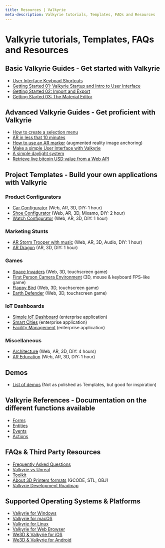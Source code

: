 ```yaml
---
title: Resources | Valkyrie
meta-description: Valkyrie tutorials, Templates, FAQs and Resources
---
```

# Valkyrie tutorials, Templates, FAQs and Resources

## Basic Valkyrie Guides - Get started with Valkyrie
- [User Interface Keyboad Shortcuts](VlkGuides/ui-keyboard-shortcuts)
- [Getting Started 01: Valkyrie Startup and Intro to User Interface](VlkGuides/getting-started-01-vlk-startup-and-ui)
- [Getting Started 02: Import and Export](VlkGuides/import_and_export)
- [Getting Started 03: The Material Editor](VlkGuides/Material-Editor)

## Advanced Valkyrie Guides - Get proficient with Valkyrie 
- [How to create a selection menu](VlkGuides/How-to-create-a-selection-menu)
- [AR in less that 10 minutes](VlkGuides/ar-in-10-mins)
- [How to use an AR marker](VlkGuides/ar-marker) (augmented reality image anchoring)
- [Make a simple User Interface with Valkyrie](VlkGuides/make-a-simple-ui)
- [A simple daylight system](VlkGuides/automatic-daylight-system)
- [Retrieve live bitcoin USD value from a Web API](VlkGuides/retrieve-btc-usd-http-web-api)

## Project Templates - Build your own applications with Valkyrie
### Product Configurators
- [Car Configurator](./VlkSamples/Car-Configurator) (Web, AR, 3D, DIY: 1 hour)
- [Shoe Configurator](./VlkSamples/shoe-configurator) (Web, AR, 3D, Mixamo, DIY: 2 hour)
- [Watch Configurator](./VlkSamples/watch-configurator) (Web, AR, 3D, DIY: 1 hour)
### Marketing Stunts
- [AR Storm Trooper with music](./VlkSamples/ar-storm-trooper) (Web, AR, 3D, Audio, DIY: 1 hour)
- [AR Dragon](./VlkSamples/ar-dragon) (AR, 3D, DIY: 1 hour)
### Games
- [Space Invaders](./VlkSamples/space-invaders) (Web, 3D, touchscreen game)
- [First Person Camera Environment](./VlkSamples/First-Person-Camera-Environment) (3D, mouse & keyboard FPS-like game)
- [Flappy Bird](./VlkSamples/flappy-bird) (Web, 3D, touchscreen game)
- [Earth Defender](./VlkSamples/earth-defender) (Web, 3D, touchscreen game)
### IoT Dashboards
- [Simple IoT Dashboard](./VlkSamples/iot_dashboard) (enterprise application)
- [Smart Cities](./VlkSamples/smart-cities) (enterprise application)
- [Facility Management](./VlkSamples/facility-management) (enterprise application)
### Miscellaneous
- [Architecture](./VlkSamples/architecture) (Web, AR, 3D, DIY: 4 hours)
- [AR Education](./VlkSamples/ar-education) (Web, AR, 3D, DIY: 1 hour)

## Demos
- [List of demos](./demos/demo-list) (Not as polished as Templates, but good for inspiration)

## Valkyrie References - Documentation on the different functions available
- [Forms](./Vlk/RefForms)
- [Entities](./Vlk/RefEntities)
- [Events](./Vlk/RefEvents)
- [Actions](./Vlk/RefActions)

## FAQs & Third Party Resources
- [Frequently Asked Questions](./resources/faq)
- [Valkyrie vs Unreal](./resources/valkyrie_vs_unreal)
- [Toolkit](./resources/tools)
- [About 3D Printers formats](./resources/3d-printers) (GCODE, STL, OBJ)
- [Valkyrie Development Roadmap](./resources/roadmap) 

## Supported Operating Systems & Platforms
- [Valkyrie for Windows](./Valkyrie-for-Windows)
- [Valkyrie for macOS](./Valkyrie-for-macOS)
- [Valkyrie for Linux](./Valkyrie-for-Linux)
- [Valkyrie for Web Browser](./Valkyrie-for-Browser)
- [We3D & Valkyrie for iOS](./Valkyrie-for-iOS)
- [We3D & Valkyrie for Android](./Valkyrie-for-Android)
